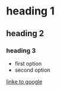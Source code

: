 # heading 1

## heading 2

### heading 3

* first option
* second option

[linke to google](http://www.google.com)